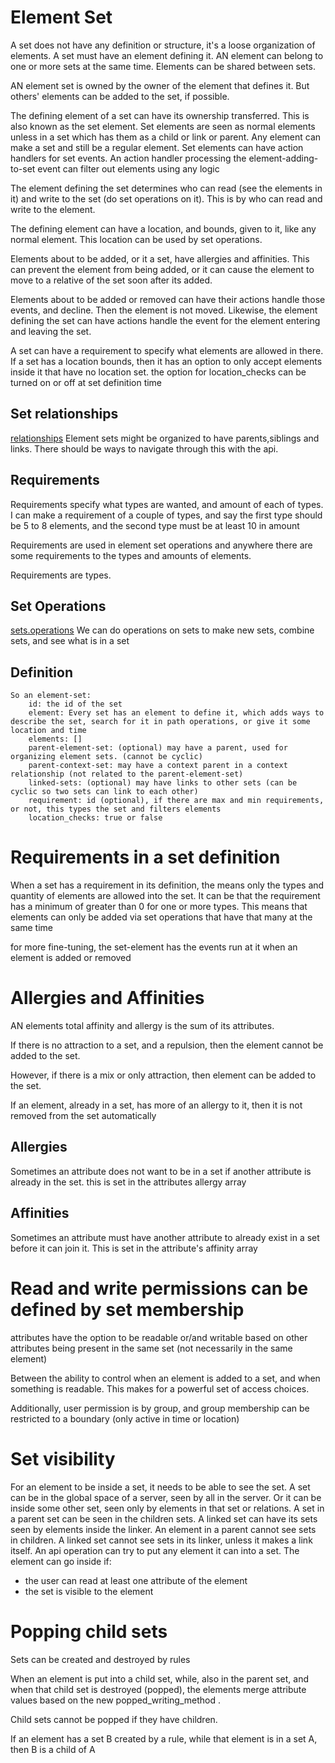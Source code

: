 # Element Set

A set does not have any definition or structure, it's a loose organization of elements. A set must have an element defining it.
AN element can belong to one or more sets at the same time. Elements can be shared between sets.

AN element set is owned by the owner of the element that defines it.
But others' elements can be added to the set, if possible.



The defining element of a set can have its ownership transferred. This is also known as the set element.
Set elements are seen as normal elements unless in a set which has them as a child or link or parent.
Any element can make a set and still be a regular element.
Set elements can have action handlers for set events. An action handler processing the element-adding-to-set event can filter out elements using any logic

The element defining the set determines who can read (see the elements in it) and write to the set (do set operations on it).
This is by who can read and write to the element.

The defining element can have a location, and bounds, given to it, like any normal element.
This location can be used by set operations.



Elements about to be added, or it a set, have allergies and affinities. This can prevent the element from being added,
or it can cause the element to move to a relative of the set soon after its added.

Elements about to be added or removed can have their actions handle those events, and decline. Then the element is not moved.
Likewise, the element defining the set can have actions handle the event for the element entering and leaving the set.

A set can have a requirement to specify what elements are allowed in there.
If a set has a location bounds, then it has an option to only accept elements inside it that have no location set.
the option for location_checks can be turned on or off at set definition time


## Set relationships
[relationships](relationship-overview.md)
Element sets might be organized to have parents,siblings and links. There should be ways to navigate through this with the api.



## Requirements

Requirements  specify what types are wanted, and amount of each of types.
I can make a requirement of a couple of types, and say the first type should be 5 to 8 elements, and the second type must be at least 10 in amount

Requirements are used in element set operations and anywhere there are some requirements to the types and amounts of elements.

Requirements are types.


## Set Operations
[sets.operations](operations-overview.md)
We can do operations on sets to make new sets, combine sets, and see what is in a set

## Definition

    So an element-set:
        id: the id of the set
        element: Every set has an element to define it, which adds ways to describe the set, search for it in path operations, or give it some location and time
        elements: []
        parent-element-set: (optional) may have a parent, used for organizing element sets. (cannot be cyclic)
        parent-context-set: may have a context parent in a context relationship (not related to the parent-element-set)
        linked-sets: (optional) may have links to other sets (can be cyclic so two sets can link to each other)
        requirement: id (optional), if there are max and min requirements, or not, this types the set and filters elements
        location_checks: true or false

# Requirements in a set definition

When a set has a requirement in its definition, the means only the types and quantity of elements are allowed into the set.
It can be that the requirement has a minimum of greater than 0 for one or more types.
This means that elements can only be added via set operations that have that many at the same time

for more fine-tuning, the set-element has the events run at it when an element is added or removed 

# Allergies and Affinities

AN elements total affinity and allergy is the sum of its attributes.

If there is no attraction to a set, and a repulsion, then the element cannot be added to the set.

However, if there is a mix or only attraction, then element can be added to the set.

If an element, already in a set, has more of an allergy to it, then it is not removed from the set automatically

## Allergies

Sometimes an attribute does not want to be in a set if another attribute is already in the set. this is set in the attributes allergy array

## Affinities

Sometimes an attribute must have another attribute to already exist in a set before it can join it. This is set in the attribute's affinity array

# Read and write permissions can be defined by set membership

attributes have the option to be readable or/and writable based on other attributes being present in the same set (not necessarily in the same element)

Between the ability to control when an element is added to a set, and when something is readable. This makes for a powerful set of access choices.

Additionally, user permission is by group, and group membership can be restricted to a boundary (only active in time or location)


# Set visibility
For an element to be inside a set, it needs to be able to see the set. A set can be in the global space of a server, seen by all in the server. 
Or it can be inside some other set, seen only by elements in that set or relations. 
A set in a parent set can be seen in the children sets. 
A linked set can have its sets seen by elements inside the linker. 
An element in a parent cannot see sets in children.
A linked set cannot see sets in its linker, unless it makes a link itself.
An api operation can try to put any element it can into a set. The element can go inside if:
* the user can read at least one attribute of the element
* the set is visible to the element

# Popping child sets

Sets can be created and destroyed by rules 

When an element is put into a child set, while, also in the parent set, 
and when that child set is destroyed (popped), the elements merge attribute values based on the new popped_writing_method .

Child sets cannot be popped if they have children.

If an element has a set B created by a rule, while that element is in a set A, then B is a child of A 
